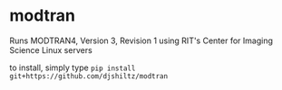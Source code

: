 # modtran
Runs MODTRAN4, Version 3, Revision 1 using RIT's Center for Imaging Science Linux servers

to install, simply type ``pip install git+https://github.com/djshiltz/modtran``
